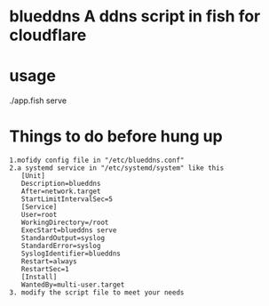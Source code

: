 blueddns
A ddns script in fish for cloudflare
========
# usage
  ./app.fish serve
# Things to do before hung up
 ```
 1.mofidy config file in "/etc/blueddns.conf"
 2.a systemd service in "/etc/systemd/system" like this
    [Unit]
    Description=blueddns
    After=network.target
    StartLimitIntervalSec=5
    [Service]
    User=root
    WorkingDirectory=/root
    ExecStart=blueddns serve
    StandardOutput=syslog
    StandardError=syslog
    SyslogIdentifier=blueddns
    Restart=always
    RestartSec=1
    [Install]
    WantedBy=multi-user.target
 3. modify the script file to meet your needs
 ```
